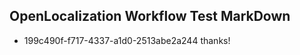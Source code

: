 ## OpenLocalization Workflow Test MarkDown
* 199c490f-f717-4337-a1d0-2513abe2a244 
thanks!<!--HONumber=Mar16_HO3-->
